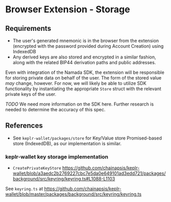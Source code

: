 # Browser Extension - Storage

## Requirements

- The user's generated mnemonic is in the browser from the extension (encrypted with the password provided during Account Creation) using IndexedDB
- Any derived keys are also stored and encrypted in a similar fashion, along with the related BIP44 derivation paths and public addresses.

Even with integration of the Namada SDK, the extension will be responsible for storing private data on behalf of the user. The form of the stored value _may_ change, however.
For now, we will likely be able to utilize SDK functionality by instantiating the appropriate `Store` struct with the relevant private keys of the user.

_TODO_ We need more information on the SDK here. Further research is needed to determine the accuracy of this spec.

## References

- See `keplr-wallet/packages/store` for Key/Value store Promised-based store (IndexedDB), as our implementation is similar.

### keplr-wallet key storage implementation

- `CreatePrivateKeyStore`
  <https://github.com/chainapsis/keplr-wallet/blob/a3aedc2b2769227cbc7e5da0e649101ad3edd721/packages/background/src/keyring/keyring.ts#L1088-L1103>

See `keyring.ts` at <https://github.com/chainapsis/keplr-wallet/blob/master/packages/background/src/keyring/keyring.ts>
